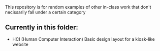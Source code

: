 This repository is for random examples of other in-class work that don't necissarily fall under a certain category
## Currently in this folder:
* HCI (Human Computer Interaction) Basic design layout for a kiosk-like website
